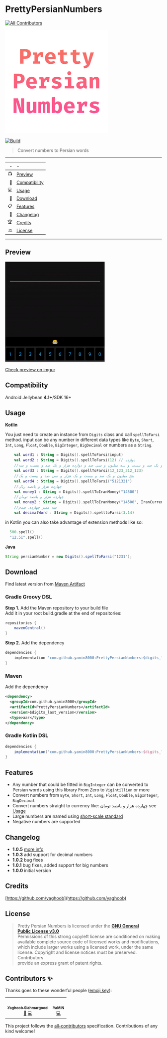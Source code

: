 # PrettyPersianNumbers

<!-- ALL-CONTRIBUTORS-BADGE:START - Do not remove or modify this section -->
[![All Contributors](https://img.shields.io/badge/all_contributors-2-orange.svg?style=flat-square)](#contributors-)
<!-- ALL-CONTRIBUTORS-BADGE:END -->

<img src="logo.png" title="" alt="logo" data-align="center">

  [![Build](https://api.travis-ci.com/yamin8000/PrettyPersianNumbers.svg?branch=master)](https://travis-ci.com/github/yamin8000/PrettyPersianNumbers)

> Convert numbers to Persian words  

---  

| -     | -                               |
| -----:|:------------------------------- |
| 📺    | [Preview](#Preview)             |
| 📱    | [Compatibility](#Compatibility) |
| 💻    | [Usage](#Usage)                 |
| 📩    | [Download](#Download)           |
| 📋    | [Features](#Features)           |
| 🧾    | [Changelog](#Changelog)         |
| 🏆    | [Credits](#Credits)             |
| ⚖️    | [License](#License)             |

---

## Preview

![ScreenShot](/screen.gif)

[Check preview on imgur](https://imgur.com/unZlSke)

## Compatibility

  Android Jellybean **4.1+**/SDK 16+  

## Usage

**Kotlin**

You just need to create an instance from `Digits` class and call `spellToFarsi` method. input can be any number in different data types like `Byte`, `Short`, `Int`, `Long`, `Float`, `Double`, `BigInteger`, `BigDecimal` or numbers as a `String`.

```kotlin
    val word1 : String = Digits().spellToFarsi(input)
    val word2 : String = Digits().spellToFarsi(12) // دوازده
    //دوازده میلیارد و یک صد و بیست و سه میلیون و سی صد و دوازده هزار و یک صد و بیست و سه
    val word3 : String = Digits().spellToFarsi(12_123_312_123)
    //پنج میلیون و یک صد و بیست و یک هزار و سی صد و بیست و یک
    val word4 : String = Digits().spellToFarsi("5121321")
    //چهارده هزار و پانصد ریال
    val money1 : String = Digits().spellToIranMoney("14500")
    //چهارده هزار و پانصد تومان
    val money2 : String = Digits().spellToIranMoney("14500", IranCurrency.TOMAN)
    //سه ممیز چهارده، صدم
    val decimalWord : String = Digits().spelltoFarsi(3.14)
```
in Kotlin you can also take advantage of extension methods like so:
```kotlin
  500.spell()
  "12.51".spell()
```

**Java**

```java
String persianNumber = new Digits().spellToFarsi("1231");
```

## Download

Find latest version from [Maven Artifact](https://search.maven.org/artifact/com.github.yamin8000/PrettyPersianNumbers)

### Gradle Groovy DSL

**Step 1.** Add the Maven repository to your build file  
Add it in your root build.gradle at the end of repositories:  

```groovy
repositories {
    mavenCentral()
}
```

**Step 2.** Add the dependency  

```groovy
dependencies {
    implementation 'com.github.yamin8000:PrettyPersianNumbers:$digits_last_version'
}
```

### Maven

 Add the dependency  

```xml
<dependency>
  <groupId>com.github.yamin8000</groupId>
  <artifactId>PrettyPersianNumbers</artifactId>
  <version>$digits_last_version</version>
  <type>aar</type>
</dependency>  
```

### Gradle Kotlin DSL

```groovy
dependencies {
    implementation("com.github.yamin8000:PrettyPersianNumbers:$digits_last_version")
}
```

## Features

- Any number that could be fitted in `BigInteger` can be converted to Persian words using this library From Zero to `Vigintillion` or more
- Convert numbers from `Byte`, `Short`, `Int`, `Long`, `Float`, `Double`, `BigInteger`, `BigDecimal`
- Convert numbers straight to currency like: چهارده هزار و پانصد تومان see [Usage](https://github.com/yamin8000/PrettyPersianNumbers#Usage)
- Large numbers are named using [short-scale standard](https://en.wikipedia.org/wiki/Long_and_short_scales)
- Negative numbers are supported

## Changelog

- **1.0.5** [more info](https://github.com/yamin8000/PrettyPersianNumbers/releases/tag/1.0.5)
- **1.0.3** add support for decimal numbers
- **1.0.2** bug fixes
- **1.0.1** bug fixes, added support for big numbers
- **1.0.0** initial version

## Credits

  [https://github.com/yaghoob](https://github.com/yaghoob)

## License

> Pretty Persian Numbers is licensed under the **[GNU General  
> Public License v3.0](./LICENSE)**  
> Permissions of this strong copyleft license are conditioned on making  
> available complete source code of licensed works and modifications,  
> which include larger works using a licensed work, under the same  
> license. Copyright and license notices must be preserved. Contributors  
> provide an express grant of patent rights.

## Contributors ✨

Thanks goes to these wonderful people ([emoji key](https://allcontributors.org/docs/en/emoji-key)):

<!-- ALL-CONTRIBUTORS-LIST:START - Do not remove or modify this section -->
<!-- prettier-ignore-start -->
<!-- markdownlint-disable -->
<table>
  <tr>
    <td align="center"><a href="http://yyss.ir"><img src="https://avatars.githubusercontent.com/u/9123711?v=4?s=100" width="100px;" alt=""/><br /><sub><b>Yaghoob Siahmargooei</b></sub></a><br /><a href="https://github.com/yamin8000/PrettyPersianNumbers/issues?q=author%3Ayaghoob" title="Bug reports">🐛</a> <a href="https://github.com/yamin8000/PrettyPersianNumbers/commits?author=yaghoob" title="Code">💻</a></td>
    <td align="center"><a href="https://github.com/yamin8000"><img src="https://avatars.githubusercontent.com/u/5001708?v=4?s=100" width="100px;" alt=""/><br /><sub><b>YaMiN</b></sub></a><br /><a href="https://github.com/yamin8000/PrettyPersianNumbers/commits?author=yamin8000" title="Code">💻</a></td>
  </tr>
</table>

<!-- markdownlint-restore -->
<!-- prettier-ignore-end -->

<!-- ALL-CONTRIBUTORS-LIST:END -->

This project follows the [all-contributors](https://github.com/all-contributors/all-contributors) specification. Contributions of any kind welcome!

